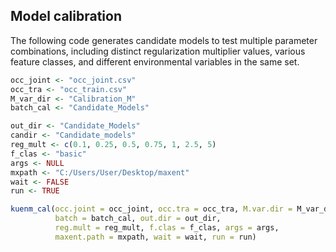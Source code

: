 ## Model calibration

The following code generates candidate models to test multiple parameter combinations, including distinct regularization multiplier values, various feature classes, and different environmental variables in the same set.   

```r
occ_joint <- "occ_joint.csv"     
occ_tra <- "occ_train.csv"       
M_var_dir <- "Calibration_M"     
batch_cal <- "Candidate_Models"   

out_dir <- "Candidate_Models"    
candir <- "Candidate_models"
reg_mult <- c(0.1, 0.25, 0.5, 0.75, 1, 2.5, 5)
f_clas <- "basic"
args <- NULL
mxpath <- "C:/Users/User/Desktop/maxent"
wait <- FALSE
run <- TRUE

kuenm_cal(occ.joint = occ_joint, occ.tra = occ_tra, M.var.dir = M_var_dir, 
          batch = batch_cal, out.dir = out_dir, 
          reg.mult = reg_mult, f.clas = f_clas, args = args, 
          maxent.path = mxpath, wait = wait, run = run)
```
